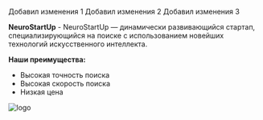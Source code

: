 
Добавил изменения 1
Добавил изменения 2
Добавил изменения 3

**NeuroStartUp** - NeuroStartUp — динамически развивающийся стартап, специализирующийся на поиске с использованием новейших технологий искусственного интеллекта.


**Наши преимущества:**

* Высокая точность поиска
* Высокая скорость поиска
* Низкая цена

![logo](https://camo.githubusercontent.com/79ee96a8b8fa098c44d1ca302006f24d008408a1c22fc13260437214d705a23d/68747470733a2f2f6e65746f6c6f67792d636f64652e6769746875622e696f2f6769742d686f6d65776f726b732f696e74726f64756374696f6e2f6173736574732f6c6f676f2e706e67)
        
